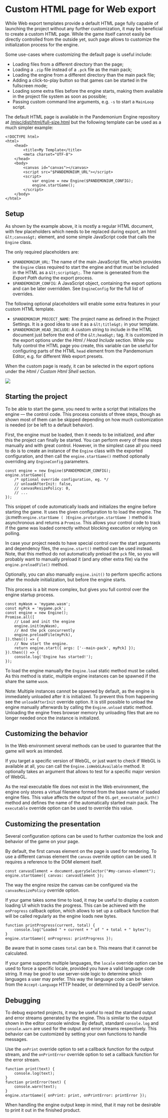 
# Custom HTML page for Web export

While Web export templates provide a default HTML page fully capable of launching
the project without any further customization, it may be beneficial to create a custom
HTML page. While the game itself cannot easily be directly controlled from the outside yet,
such page allows to customize the initialization process for the engine.

Some use-cases where customizing the default page is useful include:

- Loading files from a different directory than the page;
- Loading a `.zip` file instead of a `.pck` file as the main pack;
- Loading the engine from a different directory than the main pack file;
- Adding a click-to-play button so that games can be started in the fullscreen mode;
- Loading some extra files before the engine starts, making them available in
  the project file system as soon as possible;
- Passing custom command line arguments, e.g. `-s` to start a `MainLoop` script.

The default HTML page is available in the Pandemonium Engine repository at
[/misc/dist/html/full-size.html](https://github.com/Relintai/pandemonium_engine/blob/master/misc/dist/html/full-size.html)
but the following template can be used as a much simpler example:

```
<!DOCTYPE html>
<html>
    <head>
        <title>My Template</title>
        <meta charset="UTF-8">
    </head>
    <body>
        <canvas id="canvas"></canvas>
        <script src="$PANDEMONIUM_URL"></script>
        <script>
            var engine = new Engine($PANDEMONIUM_CONFIG);
            engine.startGame();
        </script>
    </body>
</html>
```

## Setup

As shown by the example above, it is mostly a regular HTML document, with few placeholders
which needs to be replaced during export, an html `&lt;canvas&gt;` element, and some simple
JavaScript code that calls the `Engine` class.

The only required placeholders are:

- `$PANDEMONIUM_URL`:
  The name of the main JavaScript file, which provides the `Engine` class required
  to start the engine and that must be included in the HTML as a `&lt;script&gt;`.
  The name is generated from the *Export Path* during the export process.
- `$PANDEMONIUM_CONFIG`:
  A JavaScript object, containing the export options and can be later overridden.
  See `EngineConfig` for the full list of overrides.

The following optional placeholders will enable some extra features in your custom HTML template.

- `$PANDEMONIUM_PROJECT_NAME`:
  The project name as defined in the Project Settings. It is a good idea to use it as a `&lt;title&gt;`
  in your template.
- `$PANDEMONIUM_HEAD_INCLUDE`:
  A custom string to include in the HTML document just before the end of the `&lt;head&gt;` tag. It
  is customized in the export options under the *Html / Head Include* section. While you fully
  control the HTML page you create, this variable can be useful for configuring parts of the
  HTML `head` element from the Pandemonium Editor, e.g. for different Web export presets.

When the custom page is ready, it can be selected in the export options under the *Html / Custom Html Shell*
section.

![](img/html5_export_options.png)

## Starting the project

To be able to start the game, you need to write a script that initializes the engine — the control
code. This process consists of three steps, though as shown most of them can be skipped depending on
how much customization is needed (or be left to a default behavior).

First, the engine must be loaded, then it needs to be initialized, and after this the project
can finally be started. You can perform every of these steps manually and with great control.
However, in the simplest case all you need to do is to create an instance of the `Engine`
class with the exported configuration, and then call the `engine.startGame()` method
optionally overriding any `EngineConfig` parameters.

```
const engine = new Engine($PANDEMONIUM_CONFIG);
engine.startGame({
    /* optional override configuration, eg. */
    // unloadAfterInit: false,
    // canvasResizePolicy: 0,
    // ...
});
```

This snippet of code automatically loads and initializes the engine before starting the game.
It uses the given configuration to to load the engine. The :js:meth:`engine.startGame ( )Engine.prototype.startGame )`
method is asynchronous and returns a `Promise`. This allows your control code to track if
the game was loaded correctly without blocking execution or relying on polling.

In case your project needs to have special control over the start arguments and dependency files,
the `engine.start()` method can be used instead. Note, that this method do not
automatically preload the `pck` file, so you will probably want to manually preload it
(and any other extra file) via the `engine.preloadFile()` method.

Optionally, you can also manually `engine.init()` to perform specific actions after
the module initialization, but before the engine starts.

This process is a bit more complex, but gives you full control over the engine startup process.

```
const myWasm = 'mygame.wasm';
const myPck = 'mygame.pck';
const engine = new Engine();
Promise.all([
    // Load and init the engine
    engine.init(myWasm),
    // And the pck concurrently
    engine.preloadFile(myPck),
]).then(() => {
    // Now start the engine.
    return engine.start({ args: ['--main-pack', myPck] });
}).then(() => {
    console.log('Engine has started!');
});
```

To load the engine manually the `Engine.load` static method must be called. As
this method is static, multiple engine instances can be spawned if the share the same `wasm`.

Note: Multiple instances cannot be spawned by default, as the engine is immediately unloaded after it is initialized.
To prevent this from happening see the `unloadAfterInit` override option. It is still possible
to unload the engine manually afterwards by calling the `Engine.unload` static method. Unloading the engine
frees browser memory by unloading files that are no longer needed once the instance is initialized.

## Customizing the behavior

In the Web environment several methods can be used to guarantee that the game will work as intended.

If you target a specific version of WebGL, or just want to check if WebGL is available at all,
you can call the `Engine.isWebGLAvailable` method. It optionally takes an argument that
allows to test for a specific major version of WebGL.

As the real executable file does not exist in the Web environment, the engine only stores a virtual
filename formed from the base name of loaded engine files. This value affects the output of the
`OS.get_executable_path()` method and defines the name of
the automatically started main pack. The `executable` override option can be
used to override this value.

## Customizing the presentation

Several configuration options can be used to further customize the look and behavior of the game on your page.

By default, the first canvas element on the page is used for rendering. To use a different canvas
element the `canvas` override option can be used. It requires a reference to the DOM
element itself.

```
const canvasElement = document.querySelector("#my-canvas-element");
engine.startGame({ canvas: canvasElement });
```

The way the engine resize the canvas can be configured via the `canvasResizePolicy`
override option.

If your game takes some time to load, it may be useful to display a custom loading UI which tracks
the progress. This can be achieved with the `onProgress` callback option, which
allows to set up a callback function that will be called regularly as the engine loads new bytes.

```
function printProgress(current, total) {
    console.log("Loaded " + current + " of " + total + " bytes");
}
engine.startGame({ onProgress: printProgress });
```

Be aware that in some cases `total` can be `0`. This means that it cannot be calculated.

If your game supports multiple languages, the `locale` override option can be used to
force a specific locale, provided you have a valid language code string. It may be good to use server-side
logic to determine which languages a user may prefer. This way the language code can be taken from the
`Accept-Language` HTTP header, or determined by a GeoIP service.

## Debugging

To debug exported projects, it may be useful to read the standard output and error streams generated
by the engine. This is similar to the output shown in the editor console window. By default, standard
`console.log` and `console.warn` are used for the output and error streams respectively. This
behavior can be customized by setting your own functions to handle messages.

Use the `onPrint` override option to set a callback function for the output stream,
and the `onPrintError` override option to set a callback function for the error stream.

```
function print(text) {
    console.log(text);
}
function printError(text) {
    console.warn(text);
}
engine.startGame({ onPrint: print, onPrintError: printError });
```

When handling the engine output keep in mind, that it may not be desirable to print it out in the
finished product.


